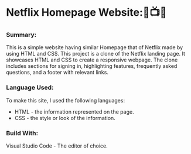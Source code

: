 # Netflix Homepage Website:🎥📺🍿
### Summary:
This is a simple website having similar Homepage that of Netflix made by using HTML and CSS. This project is a clone of the Netflix landing page. It showcases HTML and CSS to create a responsive webpage. The clone includes sections for signing in, highlighting features, frequently asked questions, and a footer with relevant links.

### Language Used:
To make this site, I used the following languages:
* HTML - the information represented on the page.
* CSS - the style or look of the information.

### Build With:
Visual Studio Code - The editor of choice.
